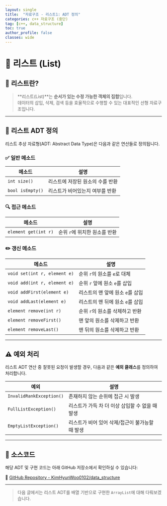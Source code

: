 ```yaml
---
layout: single
title:  "자료구조 - 리스트1: ADT 정의"
categories: c++ 자료구조 (중단)
tag: [c++, data_structure]
toc: true
author_profile: false
classes: wide
---
```


# 📘 리스트 (List)

## 📝 리스트란?

> **리스트(List)**는 **순서가 있는 수정 가능한 객체의 집합**입니다.  
> 데이터의 삽입, 삭제, 검색 등을 효율적으로 수행할 수 있는 대표적인 선형 자료구조입니다.

---

## 📐 리스트 ADT 정의

리스트 추상 자료형(ADT: Abstract Data Type)은 다음과 같은 연산들로 정의됩니다.

### ✅ 일반 메소드

| 메소드           | 설명                             |
| ---------------- | -------------------------------- |
| `int size()`     | 리스트에 저장된 원소의 수를 반환 |
| `bool isEmpty()` | 리스트가 비어있는지 여부를 반환  |

### 🔍 접근 메소드

| 메소드               | 설명                          |
| -------------------- | ----------------------------- |
| `element get(int r)` | 순위 `r`에 위치한 원소를 반환 |

### ✏️ 갱신 메소드

| 메소드                       | 설명                             |
| ---------------------------- | -------------------------------- |
| `void set(int r, element e)` | 순위 `r`의 원소를 `e`로 대체     |
| `void add(int r, element e)` | 순위 `r` 앞에 원소 `e`를 삽입    |
| `void addFirst(element e)`   | 리스트의 맨 앞에 원소 `e`를 삽입 |
| `void addLast(element e)`    | 리스트의 맨 뒤에 원소 `e`를 삽입 |
| `element remove(int r)`      | 순위 `r`의 원소를 삭제하고 반환  |
| `element removeFirst()`      | 맨 앞의 원소를 삭제하고 반환     |
| `element removeLast()`       | 맨 뒤의 원소를 삭제하고 반환     |

---

## ⚠️ 예외 처리

리스트 ADT 연산 중 잘못된 요청이 발생할 경우, 다음과 같은 **예외 클래스**를 정의하여 처리합니다.

| 예외                     | 설명                                            |
| ------------------------ | ----------------------------------------------- |
| `InvalidRankException()` | 존재하지 않는 순위에 접근 시 발생               |
| `FullListException()`    | 리스트가 가득 차 더 이상 삽입할 수 없을 때 발생 |
| `EmptyListException()`   | 리스트가 비어 있어 삭제/접근이 불가능할 때 발생 |

---

## 💾 소스코드

해당 ADT 및 구현 코드는 아래 GitHub 저장소에서 확인하실 수 있습니다:

🔗 [GitHub Repository - KimHyunWoo0102/data_structure](https://github.com/KimHyunWoo0102/data_structure)

---

> 다음 글에서는 리스트 ADT를 배열 기반으로 구현한 `ArrayList`에 대해 다뤄보겠습니다.
